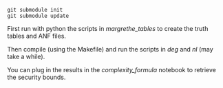 ```
git submodule init
git submodule update
```

First run with python the scripts in *margrethe_tables* to create the truth tables and ANF files.

Then compile (using the Makefile) and run the scripts in *deg* and *nl* (may take a while).

You can plug in the results in the *complexity_formula* notebook to retrieve the security bounds.
